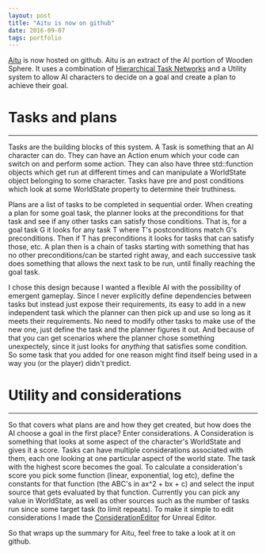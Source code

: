 ```yaml
---
layout: post
title: "Aitu is now on github"
date: 2016-09-07
tags: portfolio 
---
```


[Aitu](https://github.com/patrick-lafferty/aitu) is now hosted on github. Aitu is an extract of the AI portion of Wooden Sphere. It uses a combination of [Hierarchical Task Networks](wikipedia.org/wiki/Hierarchical_task_network) and a Utility system to allow AI characters to decide on a goal and create a plan to achieve their goal. 

# Tasks and plans
---
Tasks are the building blocks of this system. A Task is something that an AI character can do. They can have an Action enum which your code can switch on and perform some action. They can also have three std::function objects which get run at different times and can manipulate a WorldState object belonging to some character. Tasks have pre and post conditions which look at some WorldState property to determine their truthiness.

Plans are a list of tasks to be completed in sequential order. When creating a plan for some goal task, the planner looks at the preconditions for that task and see if any other tasks can satisfy those conditions. That is, for a goal task G it looks for any task T where T's postconditions match G's preconditions. Then if T has preconditions it looks for tasks that can satisfy those, etc. A plan then is a chain of tasks starting with something that has no other preconditions/can be started right away, and each successive task does something that allows the next task to be run, until finally reaching the goal task.

I chose this design because I wanted a flexible AI with the possibility of emergent gameplay. Since I never explicitly define dependencies between tasks but instead just expose their requirements, its easy to add in a new independent task which the planner can then pick up and use so long as it meets their requirements. No need to modify other tasks to make use of the new one, just define the task and the planner figures it out. And because of that you can get scenarios where the planner chose something unexpectely, since it just looks for *anything* that satisfies some condition. So some task that you added for one reason might find itself being used in a way you (or the player) didn't predict.

# Utility and considerations
---
So that covers what plans are and how they get created, but how does the AI choose a goal in the first place? Enter considerations. A Consideration is something that looks at some aspect of the character's WorldState and gives it a score. Tasks can have multiple considerations associated with them, each one looking at one particular aspect of the world state. The task with the highest score becomes the goal. To calculate a consideration's score you pick some function (linear, exponential, log etc), define the constants for that function (the ABC's in ax^2 + bx + c) and select the input source that gets evaluated by that function. Currently you can pick any value in WorldState, as well as other sources such as the number of tasks run since some target task (to limit repeats). To make it simple to edit considerations I made the [ConsiderationEditor](/projects/woodenSphere#considerationEditor) for Unreal Editor.   



So that wraps up the summary for Aitu, feel free to take a look at it on github.
